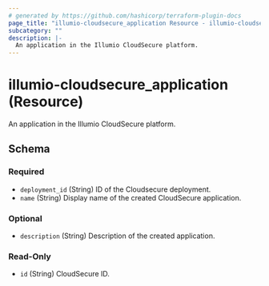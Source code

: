 ```yaml
---
# generated by https://github.com/hashicorp/terraform-plugin-docs
page_title: "illumio-cloudsecure_application Resource - illumio-cloudsecure"
subcategory: ""
description: |-
  An application in the Illumio CloudSecure platform.
---
```


# illumio-cloudsecure_application (Resource)

An application in the Illumio CloudSecure platform.



<!-- schema generated by tfplugindocs -->
## Schema

### Required

- `deployment_id` (String) ID of the Cloudsecure deployment.
- `name` (String) Display name of the created CloudSecure application.

### Optional

- `description` (String) Description of the created application.

### Read-Only

- `id` (String) CloudSecure ID.
